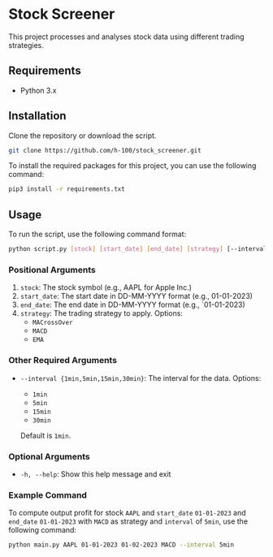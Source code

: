 # Stock Screener

This project processes and analyses stock data using different trading strategies.

## Requirements

- Python 3.x

## Installation

Clone the repository or download the script.

```sh
git clone https://github.com/h-100/stock_screener.git
```

To install the required packages for this project, you can use the following command:

```sh
pip3 install -r requirements.txt
```

## Usage

To run the script, use the following command format:

```sh
python script.py [stock] [start_date] [end_date] [strategy] [--interval INTERVAL]
```

### Positional Arguments

1. `stock`: The stock symbol (e.g., AAPL for Apple Inc.)
2. `start_date`: The start date in DD-MM-YYYY format (e.g., 01-01-2023)
3. `end_date`: The end date in DD-MM-YYYY format (e.g., `01-01-2023)
4. `strategy`: The trading strategy to apply. Options:
   - `MACrossOver`
   - `MACD`
   - `EMA`
   
### Other Required Arguments

- `--interval {1min,5min,15min,30min}`: The interval for the data. Options:
  - `1min`
  - `5min`
  - `15min`
  - `30min`
  
  Default is `1min`.


### Optional Arguments

- `-h, --help`: Show this help message and exit

### Example Command

To compute output profit for stock `AAPL` and `start_date` `01-01-2023` and `end_date` `01-01-2023` with `MACD` as strategy 
and `interval` of `5min`, use the following command:

```sh
python main.py AAPL 01-01-2023 01-02-2023 MACD --interval 5min
```

